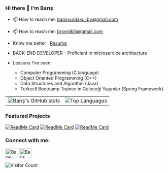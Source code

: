 ### Hi there 👋 I'm Barış

- 📫 How to reach me: barisyurdakul.by@gmail.com
- 📫 How to reach me: brsyrdkl6@gmail.com
- Know me better : [Resume](https://drive.google.com/file/d/1ZCnTXxxKpoK0sbbnfqzYitNww_SygGcL/view?usp=sharing)
- BACK-END DEVELOPER - Proficient in microservice architecture

- Lessons I've seen:
    - Computer Programming (C language)
    - Object Oriented Programming (C++)
    - Data Structures and Algorithm (Java)
    - Turkcell Bootcamp Trainee in Geleceği Yazanlar (Spring Framework)

<table>
  <tr>
    <td>
      <img src="https://github-readme-stats.vercel.app/api?username=Brsyrdkl&show_icons=true&theme=dark" alt="Barış's GitHub stats" />
    </td>
    <td>
      <img src="https://github-readme-stats.vercel.app/api/top-langs/?username=Brsyrdkl&layout=compact&theme=dark" alt="Top Languages" />
    </td>
  </tr>
</table>

### Featured Projects
[![ReadMe Card](https://github-readme-stats.vercel.app/api/pin/?username=Brsyrdkl&repo=rent-a-car-microservice&theme=dark)](https://github.com/Brsyrdkl/rent-a-car-microservice)
[![ReadMe Card](https://github-readme-stats.vercel.app/api/pin/?username=Brsyrdkl&repo=SYSTEM_PROGRAMMING-HW-S&theme=dark)](https://github.com/Brsyrdkl/SYSTEM_PROGRAMMING-HW-S)
[![ReadMe Card](https://github-readme-stats.vercel.app/api/pin/?username=Brsyrdkl&repo=e-commerce-microservice&theme=dark)](https://github.com/Brsyrdkl/e-commerce-microservice)

<h3 align="left">Connect with me:</h3>
<p align="left">
<a href="https://www.linkedin.com/in/bar%C4%B1%C5%9F-yurdakul-77b364174" target="blank"><img align="center" src="https://raw.githubusercontent.com/rahuldkjain/github-profile-readme-generator/master/src/images/icons/Social/linked-in-alt.svg" alt="Barış Yurdakul" height="30" width="40" /></a>
<a href="https://instagram.com/barisyurdakul" target="blank"><img align="center" src="https://raw.githubusercontent.com/rahuldkjain/github-profile-readme-generator/master/src/images/icons/Social/instagram.svg" alt="Barış Yurdakul" height="30" width="40" /></a>
</p>

![Visitor Count](https://komarev.com/ghpvc/?username=Brsyrdkl&color=blue)
